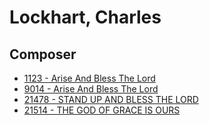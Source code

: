 # Lockhart, Charles

## Composer

- [1123 - Arise And Bless The Lord](/hymns/1123.md)
- [9014 - Arise And Bless The Lord](/hymns/9014.md)
- [21478 - STAND UP AND BLESS THE LORD](/hymns/21478.md)
- [21514 - THE GOD OF GRACE IS OURS](/hymns/21514.md)

